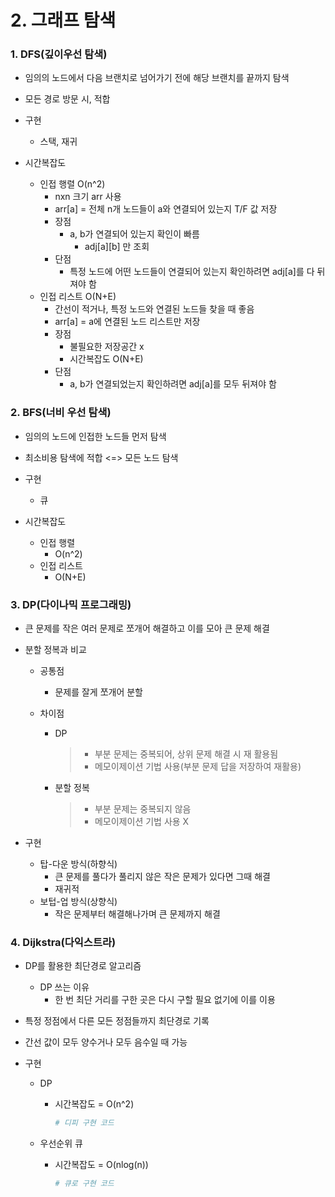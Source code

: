 # 2. 그래프 탐색



### 1. DFS(깊이우선 탐색)

- 임의의 노드에서 다음 브랜치로 넘어가기 전에 해당 브랜치를 끝까지 탐색

- 모든 경로 방문 시, 적합
- 구현
  - 스택, 재귀

- 시간복잡도
  - 인접 행렬 O(n^2)
    - nxn 크기 arr 사용
    - arr[a] = 전체 n개 노드들이 a와 연결되어 있는지 T/F 값 저장
    - 장점
      - a, b가 연결되어 있는지 확인이 빠름
        - adj\[a][b] 만 조회
    - 단점
      - 특정 노드에 어떤 노드들이 연결되어 있는지 확인하려면 adj\[a]를 다 뒤져야 함
  - 인접 리스트 O(N+E)
    - 간선이 적거나, 특정 노드와 연결된 노드들 찾을 때 좋음
    - arr\[a] = a에 연결된 노드 리스트만 저장
    - 장점
      - 불필요한 저장공간 x
      - 시간복잡도 O(N+E)
    - 단점
      - a, b가 연결되었는지 확인하려면 adj\[a]를 모두 뒤져야 함



### 2. BFS(너비 우선 탐색)

- 임의의 노드에 인접한 노드들 먼저 탐색

- 최소비용 탐색에 적합 <=> 모든 노드 탐색
- 구현
  - 큐

- 시간복잡도
  - 인접 행렬
    - O(n^2)
  - 인접 리스트
    - O(N+E)



### 3. DP(다이나믹 프로그래밍)

- 큰 문제를 작은 여러 문제로 쪼개어 해결하고 이를 모아 큰 문제 해결

- 분할 정복과 비교

  - 공통점

    - 문제를 잘게 쪼개어 분할

  - 차이점

    - DP

      > * 부분 문제는 중복되어, 상위 문제 해결 시 재 활용됨
      > * 메모이제이션 기법 사용(부분 문제 답을 저장하여 재활용)

    * 분할 정복

      >* 부분 문제는 중복되지 않음
      >* 메모이제이션 기법 사용 X

- 구현
  - 탑-다운 방식(하향식)
    - 큰 문제를 풀다가 풀리지 않은 작은 문제가 있다면 그때 해결
    - 재귀적
  - 보텁-업 방식(상향식)
    - 작은 문제부터 해결해나가며 큰 문제까지 해결



### 4. Dijkstra(다익스트라)

- DP를 활용한 최단경로 알고리즘
  - DP 쓰는 이유
    - 한 번 최단 거리를 구한 곳은 다시 구할 필요 없기에 이를 이용

- 특정 정점에서 다른 모든 정점들까지 최단경로 기록

- 간선 값이 모두 양수거나 모두 음수일 때 가능

- 구현

  - DP

    - 시간복잡도 = O(n^2)	

      ```python
      # 디피 구현 코드
      ```

  - 우선순위 큐

    - 시간복잡도 = O(nlog(n))

      ```python
      # 큐로 구현 코드
      ```

      